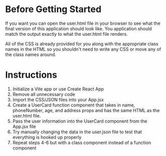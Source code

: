 # Before Getting Started

If you want you can open the user.html file in your browser to see what the final version of this application should look like. You application should match the output exactly to what the user.html file renders.

All of the CSS is already provided for you along with the appropriate class names in the HTML so you shouldn't need to write any CSS or move any of the class names around.


# Instructions

1. Initialize a Vite app or use Create React App
2. Remove all unnecessary code
3. Import the CSS/JSON files into your App.jsx
4. Create a UserCard function component that takes in name, phoneNumber, age, and address props and has the same HTML as the user.html file.
5. Pass the user information into the UserCard component from the App.jsx file
6. Try manually changing the data in the user.json file to test that everything is hooked up properly
7. Repeat steps 4-6 but with a class component instead of a function component